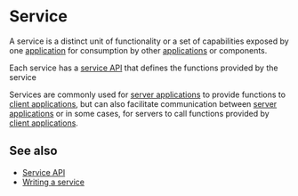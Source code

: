 # Service

A service is a distinct unit of functionality or a set of capabilities exposed by one [application](def://)
for consumption by other [applications](def://) or components. 

Each service has a [service API](def://) that defines the functions provided by the service

Services are commonly used for [server applications](def://) to provide functions to [client applications](def://),
but can also facilitate communication between [server applications](def://) or in some cases, for servers to call 
functions provided by [client applications](def://).

## See also

- [Service API](def://)
- [Writing a service](guide://)